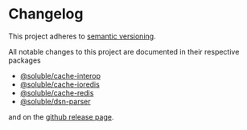 # Changelog

This project adheres to [semantic versioning](https://semver.org/).

All notable changes to this project are documented in their respective packages

- [@soluble/cache-interop](./packages/cache-interop/CHANGELOG.md)
- [@soluble/cache-ioredis](./packages/cache-ioredis/CHANGELOG.md)
- [@soluble/cache-redis](./packages/cache-redis/CHANGELOG.md)
- [@soluble/dsn-parser](./packages/dsn-parser/CHANGELOG.md)

and on the [github release page](https://github.com/soluble-io/cache-interop/releases).
